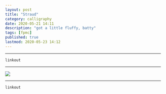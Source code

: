 ```yaml
---
layout: post
title: "Straud"
category: calligraphy
date: 2020-05-21 14:11
description: "got a little fluffy, batty"
tags: [fpmc]
published: true
lastmod: 2020-05-23 14:12
---
```


*****

`linkout`

*****

<img src="{{ site.url }}/assets/img/ca10.jpg" />


*****
`linkout`

